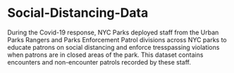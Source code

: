 # Social-Distancing-Data
During the Covid-19 response, NYC Parks deployed staff from the Urban Parks Rangers and Parks Enforcement Patrol divisions across NYC parks to educate patrons on social distancing and enforce tresspassing violations when patrons are in closed areas of the park. This dataset contains encounters and non-encounter patrols recorded by these staff.

